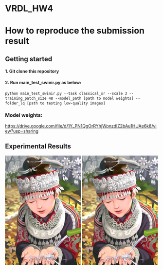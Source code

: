 # VRDL_HW4
# How to reproduce the submission result

## Getting started

#### 1. Git clone this repository
#### 2. Run main_test_swinir.py as below:
```
python main_test_swinir.py --task classical_sr --scale 3 --training_patch_size 48 --model_path [path to model weights] --folder_lq [path to testing low-quality images]
```

### Model weights:
https://drive.google.com/file/d/1Y_PN1QgOrRYhjWpnzdlZ2bAu1HUAe6k8/view?usp=sharing

## Experimental Results
![image](https://github.com/Mintair/VRDL_HW4/blob/main/results/11_pred.png) ![image](https://github.com/Mintair/VRDL_HW4/blob/main/results/11_pred.png)
